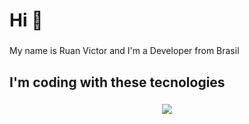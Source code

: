 <h1 align="left">Hi  👋</h1>

###

<p align="left">My name is Ruan Victor and I'm a  Developer from Brasil</p>

###

<h2 align="left">I'm coding with these tecnologies</h2>

###

<p align="center">
  <a href="https://skillicons.dev">
    <img src="https://skillicons.dev/icons?i=go,c,js,ts,nextjs,react,nestjs,elysia,express,nodejs,html,css,postgres,prisma,tailwind,docker,bun,jest,rabbitmq" />
  </a>
</p>

###
